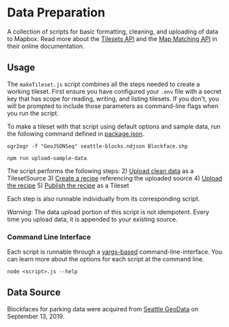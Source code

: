 # Data Preparation

A collection of scripts for basic formatting, cleaning, and uploading of data to Mapbox. Read more about the [Tilesets API](https://docs.mapbox.com/api/maps/#creating-new-tilesets-with-the-tilesets-api) and the [Map Matching API](https://docs.mapbox.com/api/navigation/#map-matching) in their online documentation.

## Usage

The `makeTileset.js` script combines all the steps needed to create a working tileset. First ensure you have configured your `.env` file with a secret key that has scope for reading, writing, and listing tilesets. If you don't, you will be prompted to include those parameters as command-line flags when you run the script.

To make a tileset with that script using default options and sample data, run the following command defined in [package.json](./package.json).

```
ogr2ogr -f "GeoJSONSeq" seattle-blocks.ndjson Blockface.shp
```

```
npm run upload-sample-data
```

The script performs the following steps:
2) [Upload clean data](./uploadSource.js) as a TilesetSource
3) [Create a recipe](./buildRecipe.js) referencing the uploaded source
4) [Upload the recipe](./uploadRecipe.js)
5) [Publish the recipe](./publishTileset.js) as a Tileset

Each step is also runnable individually from its corresponding script.

*Warning*: The data upload portion of this script is not idempotent. Every time you upload data, it is appended to your existing source.

### Command Line Interface

Each script is runnable through a [yargs-based](https://yargs.js.org/) command-line-interface. You can learn more about the options for each script at the command line.
```
node <script>.js --help
```

## Data Source
Blockfaces for parking data were acquired from [Seattle GeoData](https://data-seattlecitygis.opendata.arcgis.com/datasets/blockface) on September 13, 2019.
